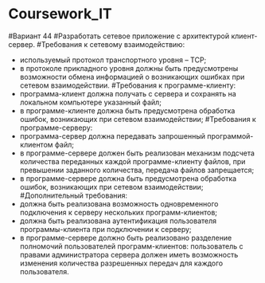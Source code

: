 # Coursework_IT
#Вариант 44
#Разработать сетевое приложение с архитектурой клиент-сервер.
#Требования к сетевому взаимодействию:
- используемый протокол транспортного уровня – TCP;
- в протоколе прикладного уровня должны быть предусмотрены возможности обмена информацией о возникающих ошибках при сетевом взаимодействии. 
#Требования к программе-клиенту:
- программа-клиент должна получать с сервера и сохранять на локальном компьютере указанный файл;
- в программе-клиенте должна быть предусмотрена обработка ошибок, возникающих при сетевом взаимодействии;
#Требования к программе-серверу:
- программа-сервер должна передавать запрошенный программой-клиентом файл;
- в программе-сервере должен быть реализован механизм подсчета количества переданных каждой программе-клиенту файлов, при превышении заданного количества, передача файлов запрещается;
- в программе-сервере должна быть предусмотрена обработка ошибок, возникающих при сетевом взаимодействии;
#Дополнительный требования:
- должна быть реализована возможность одновременного подключения к серверу нескольких программ-клиентов;
- должна быть реализована аутентификация пользователя программы-клиента при подключении к серверу;
- в программе-сервере должно быть реализовано разделение полномочий пользователей программ-клиентов: пользователь с правами администратора сервера должен иметь возможность изменения количества разрешенных передач для каждого пользователя.
